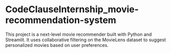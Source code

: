 # CodeClauseInternship_movie-recommendation-system
This project is a next-level movie recommender built with Python and Streamlit. It uses collaborative filtering on the MovieLens dataset to suggest personalized movies based on user preferences.
